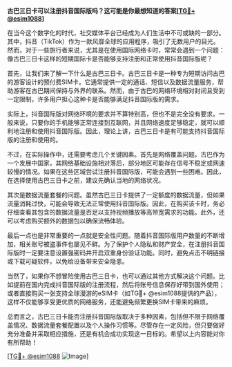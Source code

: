 **古巴三日卡可以注册抖音国际版吗？这可能是你最想知道的答案[[TG💪+ @esim1088](https://t.me/s/esim1088)]**

在当今这个数字化的时代，社交媒体平台已经成为人们生活中不可或缺的一部分。其中，抖音（TikTok）作为一款风靡全球的应用程序，吸引了无数用户的目光。然而，对于一些旅行者来说，尤其是在使用国际网络卡时，常常会遇到一个问题：像古巴三日卡这样的短期国际卡是否能够支持注册和正常使用抖音国际版呢？

首先，让我们来了解一下什么是古巴三日卡。古巴三日卡是一种专为短期访问古巴的游客设计的预付费SIM卡。它通常提供一定的通话、短信以及数据流量服务，帮助游客在古巴期间保持与外界的联系。然而，由于古巴的网络环境相对封闭且受到一定限制，许多用户担心这种卡是否能够满足抖音国际版的需求。

实际上，抖音国际版对网络环境的要求并不算特别高，但也不是完全没有要求。一般来说，只要你的手机能够正常连接到互联网，并且网络速度足够稳定，就可以顺利地注册和使用抖音国际版。因此，理论上讲，古巴三日卡是有可能支持抖音国际版的注册和使用的。

不过，在实际操作中，还需要考虑几个关键因素。首先是网络覆盖问题。古巴作为一个发展中国家，其网络基础设施相对落后，部分地区可能存在信号不稳定或网速较慢的情况。如果在这些区域尝试注册抖音国际版，可能会遇到一些困难。因此，在选择使用古巴三日卡之前，建议先确认当地的网络状况。

其次是数据流量套餐的问题。虽然古巴三日卡提供了一定额度的数据流量，但如果流量消耗过快，可能会导致无法正常使用抖音国际版。因此，在购买该卡时，务必仔细查看其包含的数据流量是否足以支持视频播放等高带宽需求的功能。此外，还可以考虑购买额外的数据包以确保流畅体验。

最后一点也是非常重要的一点就是安全性问题。随着抖音国际版用户数量的不断增加，相关账号被盗事件也屡见不鲜。为了保护个人隐私和财产安全，在注册抖音国际版时一定要注意设置强密码并开启双重身份验证功能。同时，避免点击不明链接或下载可疑软件，以免给设备带来安全隐患。

当然了，如果你不想冒险使用古巴三日卡，也可以通过其他方式解决这个问题。比如提前在国内完成抖音国际版的注册流程，然后将账号信息保存好带到国外使用；或者直接购买一张支持全球漫游的eSIM卡（如TG💪+ @esim1088提供的产品），这样不仅能够享受更优质的网络服务，还能避免频繁更换SIM卡带来的麻烦。

总而言之，古巴三日卡能否注册抖音国际版取决于多种因素，包括但不限于网络覆盖情况、数据流量套餐配置以及个人操作习惯等。尽管存在一定风险，但只要做好充分准备并采取相应措施，还是有机会成功实现这一目标的。希望以上内容能对你有所帮助！

[[TG💪+ @esim1088](https://t.me/s/esim1088) ![Image](https://i.postimg.cc/4NQfJmqS/Snipaste-2025-05-13-00-14-12.png)]